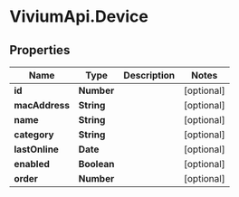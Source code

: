 # ViviumApi.Device

## Properties

Name | Type | Description | Notes
------------ | ------------- | ------------- | -------------
**id** | **Number** |  | [optional] 
**macAddress** | **String** |  | [optional] 
**name** | **String** |  | [optional] 
**category** | **String** |  | [optional] 
**lastOnline** | **Date** |  | [optional] 
**enabled** | **Boolean** |  | [optional] 
**order** | **Number** |  | [optional] 


